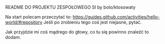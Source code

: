 README DO PROJEKTU ZESPOŁOWEGO SI by bolo/ktosowaty

Na start polecam przeczytać to:
https://guides.github.com/activities/hello-world/#repository
Jeśli po zrobieniu tego coś jest niejasne, pytać.

Jak przyjdzie mi coś mądrego do głowy, co tu się powinno znaleźć to dodam.
